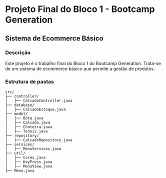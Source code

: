 # Projeto Final do Bloco 1 - Bootcamp Generation

## Sistema de Ecommerce Básico

### Descrição
Este projeto é o trabalho final do Bloco 1 do Bootcamp Generation. Trata-se de um sistema de ecommerce básico que permite a gestão de produtos.

### Estrutura de pastas

```
src/
├── controller/
│   ├── CalcadoController.java
├── database/
│   ├── CalcadoEstoque.java
├── model/
│   ├── Bota.java
│   ├── Calcado.java
│   ├── Chuteira.java
│   ├── Tennis.java
├── repository/
│   ├── CalcadoRepository.java
├── services/
│   ├── MenuServices.java
├── util/
│   ├── Cores.java
│   ├── KeyPress.java
│   ├── MenuView.java
├── Menu.java
```
